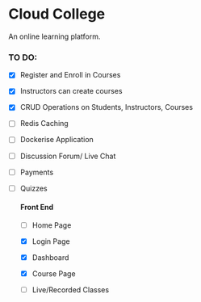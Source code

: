 # Cloud College

An online learning platform.

### TO DO:

- [X] Register and Enroll in Courses
- [X] Instructors can create courses 
- [X] CRUD Operations on Students, Instructors, Courses
- [ ] Redis Caching
- [ ] Dockerise Application
- [ ] Discussion Forum/ Live Chat
- [ ] Payments
- [ ] Quizzes
  
  #### Front End
  - [ ] Home Page
  - [X] Login Page
  - [X] Dashboard
  - [X] Course Page
  - [ ] Live/Recorded Classes

